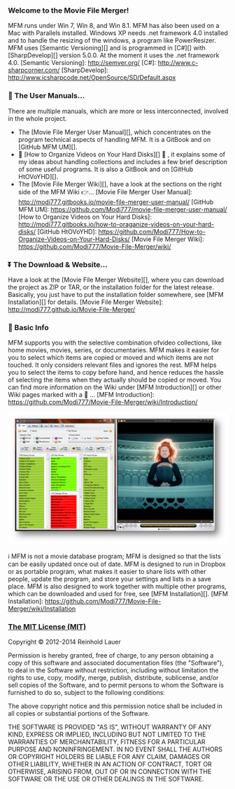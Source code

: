 ### Welcome to the Movie File Merger!
MFM runs under Win 7, Win 8, and Win 8.1.  MFM has also been used on a Mac with Parallels installed. 
Windows XP needs .net framework 4.0 installed and to handle the resizing of the windows, a program like PowerResizer.
MFM uses [Semantic Versioning][] and is programmed in [C#][] with [SharpDevelop][] version 5.0.0.  At the moment it uses the .net framework 4.0.
[Semantic Versioning]: http://semver.org/
[C#]: http://www.c-sharpcorner.com/
[SharpDevelop]: http://www.icsharpcode.net/OpenSource/SD/Default.aspx

### :book: The User Manuals...
There are multiple manuals, which are more or less interconnected, involved in the whole project.

- The [Movie File Merger User Manual][], which concentrates on the program technical aspects of handling MFM.  It is a GitBook and on [GitHub MFM UM][].
- :construction: [How to Organize Videos on Your Hard Disks][] :construction: , it explains some of my ideas about handling collections and includes a few brief description of some useful programs.  It is also a GitBook and on [GitHub HtOVoYHD][].
- The [Movie File Merger Wiki][], have a look at the sections on the right side of the MFM Wiki :point_right:...
[Movie File Merger User Manual]: http://modi777.gitbooks.io/movie-file-merger-user-manual/
[GitHub MFM UM]: https://github.com/Modi777/movie-file-merger-user-manual/
[How to Organize Videos on Your Hard Disks]: http://modi777.gitbooks.io/how-to-oraganize-videos-on-your-hard-disks/
[GitHub HtOVoYHD]: https://github.com/Modi777/How-to-Organize-Videos-on-Your-Hard-Disks/
[Movie File Merger Wiki]: https://github.com/Modi777/Movie-File-Merger/wiki/

### :arrow_double_down: The Download & Website...
Have a look at the [Movie File Merger Website][], where you can download the project as ZIP or TAR, or the installation folder for the latest release.  Basically, you just have to put the installation folder somewhere, see [MFM Installation][] for details.
[Movie File Merger Website]: http://modi777.github.io/Movie-File-Merger/

### :sunflower: Basic Info  
MFM supports you with the selective combination ofvideo collections, like home movies, movies, series, or documentaries.
MFM makes it easier for you to select which items are copied or moved and which items are not touched.  It only considers relevant files and ignores the rest. MFM helps you to select the items to copy before hand, and hence reduces the hassle of selecting the items when they actually should be copied or moved.  You can find more information on the Wiki under [MFM Introduction][] or other Wiki pages marked with a :book: ...
[MFM Introduction]: https://github.com/Modi777/Movie-File-Merger/wiki/Introduction/

![MFM_GOM](https://raw.githubusercontent.com/Modi777/Movie-File-Merger/master/Manuals/MFM_GOM.jpg)

:information_source: MFM is not a movie database program; MFM is designed so that the lists can be easily updated once out of date.  MFM is designed to run in Dropbox or as portable program, what makes it easier to share lists with other people, update the program, and store your settings and lists in a save place.  MFM is also designed to work together with multiple other programs, which can be downloaded and used for free, see [MFM Installation][].
[MFM Installation]: https://github.com/Modi777/Movie-File-Merger/wiki/Installation

### [The MIT License (MIT)](http://opensource.org/licenses/MIT)

Copyright :copyright: 2012-2014 Reinhold Lauer

Permission is hereby granted, free of charge, to any person obtaining a copy
of this software and associated documentation files (the "Software"), to deal
in the Software without restriction, including without limitation the rights
to use, copy, modify, merge, publish, distribute, sublicense, and/or sell
copies of the Software, and to permit persons to whom the Software is
furnished to do so, subject to the following conditions:

The above copyright notice and this permission notice shall be included in all
copies or substantial portions of the Software.

THE SOFTWARE IS PROVIDED "AS IS", WITHOUT WARRANTY OF ANY KIND, EXPRESS OR
IMPLIED, INCLUDING BUT NOT LIMITED TO THE WARRANTIES OF MERCHANTABILITY,
FITNESS FOR A PARTICULAR PURPOSE AND NONINFRINGEMENT. IN NO EVENT SHALL THE
AUTHORS OR COPYRIGHT HOLDERS BE LIABLE FOR ANY CLAIM, DAMAGES OR OTHER
LIABILITY, WHETHER IN AN ACTION OF CONTRACT, TORT OR OTHERWISE, ARISING FROM,
OUT OF OR IN CONNECTION WITH THE SOFTWARE OR THE USE OR OTHER DEALINGS IN THE
SOFTWARE.
